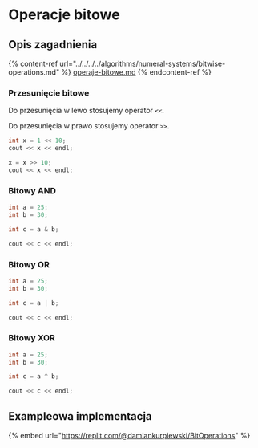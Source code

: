 # Operacje bitowe

## Opis zagadnienia

{% content-ref url="../../../../algorithms/numeral-systems/bitwise-operations.md" %}
[operaje-bitowe.md](../../../../algorithms/numeral-systems/bitwise-operations.md)
{% endcontent-ref %}

### Przesunięcie bitowe

Do przesunięcia w lewo stosujemy operator `<<`.

Do przesunięcia w prawo stosujemy operator `>>`.

```cpp
int x = 1 << 10;
cout << x << endl;

x = x >> 10;
cout << x << endl;
```

### Bitowy AND

```cpp
int a = 25;
int b = 30;

int c = a & b;

cout << c << endl;
```

### Bitowy OR

```cpp
int a = 25;
int b = 30;

int c = a | b;

cout << c << endl;
```

### Bitowy XOR

```cpp
int a = 25;
int b = 30;

int c = a ^ b;

cout << c << endl;
```

## Exampleowa implementacja

{% embed url="https://replit.com/@damiankurpiewski/BitOperations" %}

